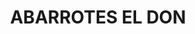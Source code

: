 ---
title: "ABARROTES EL DON"
url: /mexicali-baja-california/abarrotes-el-don-avenida-sinaloa/
shop: Lebensmittel
---